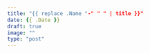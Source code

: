```yaml
---
title: "{{ replace .Name "-" " " | title }}"
date: {{ .Date }}
draft: true
image: ""
type: "post"
---
```


